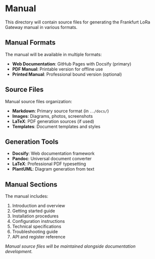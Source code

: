 # Manual

This directory will contain source files for generating the Frankfurt LoRa Gateway manual in various formats.

## Manual Formats

The manual will be available in multiple formats:

- **Web Documentation**: GitHub Pages with Docsify (primary)
- **PDF Manual**: Printable version for offline use
- **Printed Manual**: Professional bound version (optional)

## Source Files

Manual source files organization:
- **Markdown**: Primary source format (in `../docs/`)
- **Images**: Diagrams, photos, screenshots
- **LaTeX**: PDF generation sources (if used)
- **Templates**: Document templates and styles

## Generation Tools

- **Docsify**: Web documentation framework
- **Pandoc**: Universal document converter
- **LaTeX**: Professional PDF typesetting
- **PlantUML**: Diagram generation from text

## Manual Sections

The manual includes:
1. Introduction and overview
2. Getting started guide
3. Installation procedures
4. Configuration instructions
5. Technical specifications
6. Troubleshooting guide
7. API and register reference

*Manual source files will be maintained alongside documentation development.*